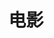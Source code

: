 ---
title: "电影"
hidemeta: true
cover:
    image: fallen-angels.jpeg 
    alt: "堕落天使 -- 王家卫"
    relative: true
summary: 
---
